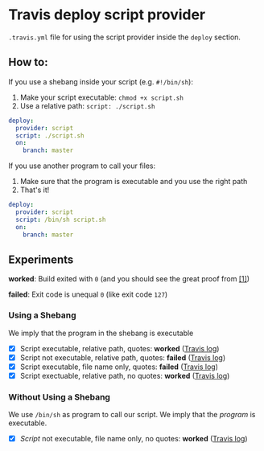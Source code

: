 # Travis deploy script provider
`.travis.yml` file for using the script provider inside the `deploy` section.

## How to:
If you use a shebang inside your script (e.g. `#!/bin/sh`):

1. Make your script executable: `chmod +x script.sh`
2. Use a relative path: `script: ./script.sh`

```yml
deploy:
  provider: script
  script: ./script.sh
  on:
    branch: master
```

If you use another program to call your files:

1. Make sure that the program is executable and you use the right path
2. That's it!

```yml
deploy:
  provider: script
  script: /bin/sh script.sh
  on:
    branch: master
```

## Experiments
**worked**: Build exited with `0` (and you should see the great proof from [[1]](http://mathoverflow.net/a/42519))

**failed**: Exit code is unequal `0` (like exit code `127`)

### Using a Shebang
We imply that the program in the shebang is executable

- [x] Script executable, relative path, quotes: **worked** ([Travis log](https://travis-ci.org/filipre/travis-deploy-script-yml/builds/136508863))
- [x] Script not executable, relative path, quotes: **failed** ([Travis log](https://travis-ci.org/filipre/travis-deploy-script-yml/builds/136511458))
- [x] Script executable, file name only, quotes: **failed** ([Travis log](https://travis-ci.org/filipre/travis-deploy-script-yml/builds/136514030))
- [x] Script exectuable, relative path, no quotes: **worked** ([Travis log](https://travis-ci.org/filipre/travis-deploy-script-yml/builds/136519782))

### Without Using a Shebang
We use `/bin/sh` as program to call our script. We imply that the *program* is executable.

- [x] *Script* not executable, file name only, no quotes: **worked** ([Travis log](https://travis-ci.org/filipre/travis-deploy-script-yml/builds/136525143))
